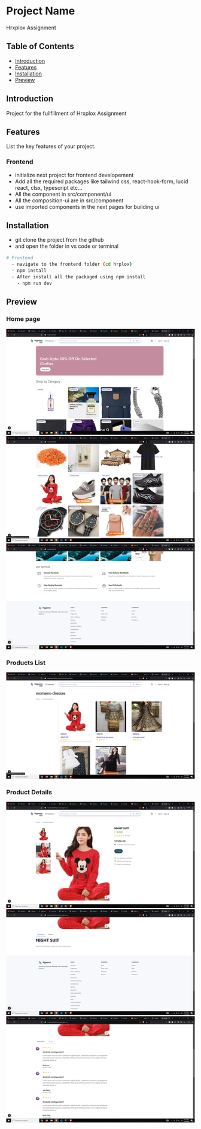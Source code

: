 # Project Name

Hrxplox Assignment

## Table of Contents

- [Introduction](#introduction)
- [Features](#features)
- [Installation](#installation)
- [Preview](#preview)

## Introduction

Project for the fullfillment of Hrxplox Assignment

## Features

List the key features of your project.
  ### Frontend
  -  initialize next project for frontend developement 
  - Add all the required packages like tailwind css, react-hook-form, lucid react, clsx, typescript etc...
  - All the component in src/component/ui
  - All the composition-ui are in src/component
  - use imported components in the next pages for building ui 
  
## Installation
  - git clone the project from the github
  - and open the folder in vs code or terminal
```bash
# Frontend
  - navigate to the frontend folder (cd hrplox)
  - npm install
  - After install all the packaged using npm install
    - npm run dev

```
## Preview
  ### Home page
![HomePage](https://github.com/manis3/hrxplox-assignment/blob/master/screenshots/Homepage-1.png)
![HomePage](https://github.com/manis3/hrxplox-assignment/blob/master/screenshots/HomePage2.png)
![HomePage](https://github.com/manis3/hrxplox-assignment/blob/master/screenshots/HomePage3.png)



  ### Products List
![Product list](https://github.com/manis3/hrxplox-assignment/blob/master/screenshots/productList.png)

  ### Product Details
![productDetail](https://github.com/manis3/hrxplox-assignment/blob/master/screenshots/Detail1.png)
![productDetail](https://github.com/manis3/hrxplox-assignment/blob/master/screenshots/Detail2.png)
![productDetail](https://github.com/manis3/hrxplox-assignment/blob/master/screenshots/Detail3.png)

